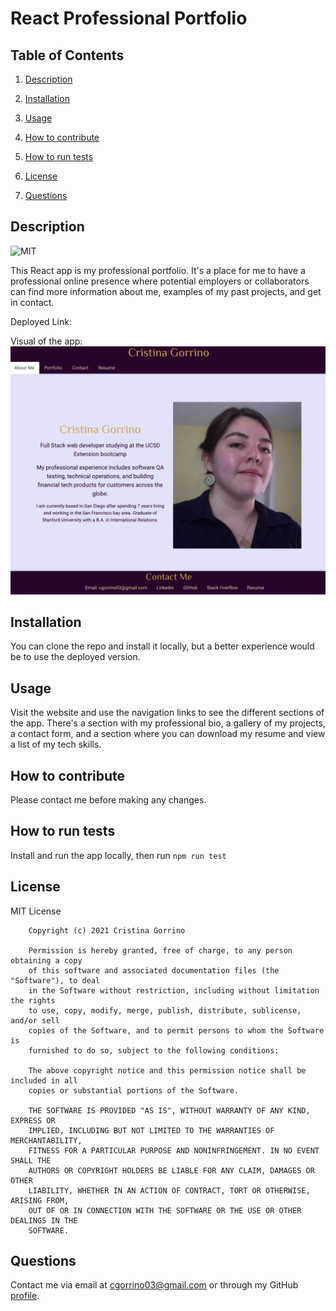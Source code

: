 # React Professional Portfolio

## Table of Contents

1. [Description](#description)

2. [Installation](#installation)

3. [Usage](#usage)

4. [How to contribute](#contribute)

5. [How to run tests](#tests)

6. [License](#license)

7. [Questions](#questions)

<a name="description"></a>
## Description

![MIT](https://img.shields.io/badge/license-MIT-brightgreen)

This React app is my professional portfolio. It's a place for me to have a professional online presence where potential employers or collaborators can find more information about me, examples of my past projects, and get in contact.

Deployed Link: 

Visual of the app:
![A view of my profile application](./portfolio-img.png)

<a name="installation"></a>
## Installation
    
You can clone the repo and install it locally, but a better experience would be to use the deployed version.

<a name="usage"></a>
## Usage
    
Visit the website and use the navigation links to see the different sections of the app. There's a section with my professional bio, a gallery of my projects, a contact form, and a section where you can download my resume and view a list of my tech skills.

<a name="contribute"></a>
## How to contribute
    
Please contact me before making any changes.

<a name="tests"></a>
## How to run tests
    
Install and run the app locally, then run `npm run test`

<a name="license"></a>
## License
  
MIT License

        Copyright (c) 2021 Cristina Gorrino
        
        Permission is hereby granted, free of charge, to any person obtaining a copy
        of this software and associated documentation files (the "Software"), to deal
        in the Software without restriction, including without limitation the rights
        to use, copy, modify, merge, publish, distribute, sublicense, and/or sell
        copies of the Software, and to permit persons to whom the Software is
        furnished to do so, subject to the following conditions:
        
        The above copyright notice and this permission notice shall be included in all
        copies or substantial portions of the Software.
        
        THE SOFTWARE IS PROVIDED "AS IS", WITHOUT WARRANTY OF ANY KIND, EXPRESS OR
        IMPLIED, INCLUDING BUT NOT LIMITED TO THE WARRANTIES OF MERCHANTABILITY,
        FITNESS FOR A PARTICULAR PURPOSE AND NONINFRINGEMENT. IN NO EVENT SHALL THE
        AUTHORS OR COPYRIGHT HOLDERS BE LIABLE FOR ANY CLAIM, DAMAGES OR OTHER
        LIABILITY, WHETHER IN AN ACTION OF CONTRACT, TORT OR OTHERWISE, ARISING FROM,
        OUT OF OR IN CONNECTION WITH THE SOFTWARE OR THE USE OR OTHER DEALINGS IN THE
        SOFTWARE.

<a name="questions"></a>
## Questions

Contact me via email at cgorrino03@gmail.com or through my GitHub [profile](https://github.com/cristina-gorrino). 
    
